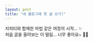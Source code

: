 ```yaml
---
layout: post
title: "내 블로그에 첫 글 쓰기!"
---
```


지피티와 함께한 마법 같은 여정의 시작... ✨  
처음 글을 올려보는 이 떨림... 너무 좋아요~ 🐥💕
